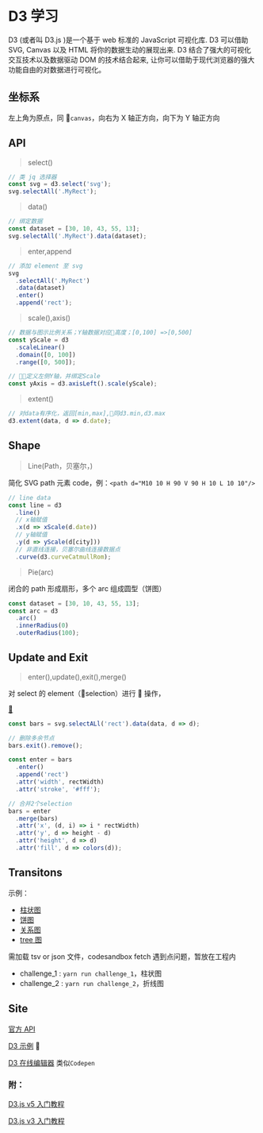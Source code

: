 # D3 学习

D3 (或者叫 D3.js )是一个基于 web 标准的 JavaScript 可视化库. D3 可以借助 SVG, Canvas 以及 HTML 将你的数据生动的展现出来. D3 结合了强大的可视化交互技术以及数据驱动 DOM 的技术结合起来, 让你可以借助于现代浏览器的强大功能自由的对数据进行可视化。

## 坐标系

左上角为原点，同 `canvas`，向右为 X 轴正方向，向下为 Y 轴正方向

## API

> select()

```js
// 类 jq 选择器
const svg = d3.select('svg');
svg.selectAll('.MyRect');
```

> data()

```js
// 绑定数据
const dataset = [30, 10, 43, 55, 13];
svg.selectAll('.MyRect').data(dataset);
```

> enter,append

```js
// 添加 element 至 svg
svg
  .selectAll('.MyRect')
  .data(dataset)
  .enter()
  .append('rect');
```

> scale(),axis()

```js
// 数据与图示比例关系；Y轴数据对应高度；[0,100] =>[0,500]
const yScale = d3
  .scaleLinear()
  .domain([0, 100])
  .range([0, 500]);

// 定义左侧Y轴，并绑定Scale
const yAxis = d3.axisLeft().scale(yScale);
```

> extent()

```js
// 对data有序化，返回[min,max],同d3.min,d3.max
d3.extent(data, d => d.date);
```

## Shape

> Line(Path，贝塞尔，)

简化 SVG path 元素 code，例：`<path d="M10 10 H 90 V 90 H 10 L 10 10"/>`

```js
// line data
const line = d3
  .line()
  // x轴赋值
  .x(d => xScale(d.date))
  // y轴赋值
  .y(d => yScale(d[city]))
  // 非直线连接，贝塞尔曲线连接数据点
  .curve(d3.curveCatmullRom);
```

> Pie(arc)

闭合的 path 形成扇形，多个 arc 组成圆型（饼图）

```js
const dataset = [30, 10, 43, 55, 13];
const arc = d3
  .arc()
  .innerRadius(0)
  .outerRadius(100);
```

## Update and Exit

> enter(),update(),exit(),merge()

对 select 的 element（selection）进行  操作，

[🌰](https://codesandbox.io/s/4q1j4pjnj9)

```js
const bars = svg.selectALl('rect').data(data, d => d);

// 删除多余节点
bars.exit().remove();

const enter = bars
  .enter()
  .append('rect')
  .attr('width', rectWidth)
  .attr('stroke', '#fff');

// 合并2个selection
bars = enter
  .merge(bars)
  .attr('x', (d, i) => i * rectWidth)
  .attr('y', d => height - d)
  .attr('height', d => d)
  .attr('fill', d => colors(d));
```

## Transitons

示例：

- [柱状图](https://codesandbox.io/s/l7w21xokvq)
- [饼图](https://codesandbox.io/s/xokn5pn4j4)
- [关系图](https://codesandbox.io/s/zr37vwyvo3)
- [tree 图](https://codesandbox.io/s/6y77wp46vn)

需加载 tsv or json 文件，codesandbox fetch 遇到点问题，暂放在工程内

- challenge_1 : `yarn run challenge_1`，柱状图
- challenge_2 : `yarn run challenge_2`，折线图

## Site

[官方 API](https://github.com/d3/d3/blob/master/API.md)

[D3 示例](https://bl.ocks.org/) 

[D3 在线编辑器](http://blockbuilder.org/) 类似`Codepen`

### 附：

[D3.js v5 入门教程](https://blog.csdn.net/qq_34414916/article/details/80026029)

[D3.js v3 入门教程](http://wiki.jikexueyuan.com/project/d3wiki/introduction.html)
